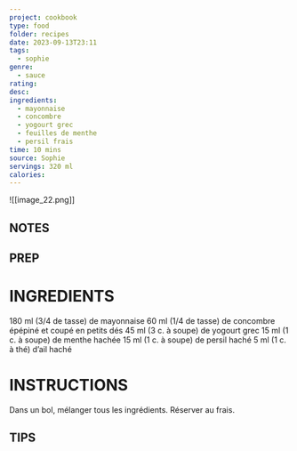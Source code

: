 ```yaml
---
project: cookbook
type: food
folder: recipes
date: 2023-09-13T23:11
tags:
  - sophie
genre:
  - sauce
rating: 
desc: 
ingredients:
  - mayonnaise
  - concombre
  - yogourt grec
  - feuilles de menthe
  - persil frais
time: 10 mins
source: Sophie
servings: 320 ml
calories:
---
```


![[image_22.png]]

## NOTES




## PREP


# INGREDIENTS

180 ml (3/4 de tasse) de mayonnaise 60 ml (1/4 de tasse) de concombre épépiné et coupé en petits dés 45 ml (3 c. à soupe) de yogourt grec 15 ml (1 c. à soupe) de menthe hachée 15 ml (1 c. à soupe) de persil haché 5 ml (1 c. à thé) d’ail haché



# INSTRUCTIONS

Dans un bol, mélanger tous les ingrédients. Réserver au frais.



## TIPS



